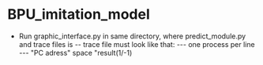 # BPU_imitation_model
- Run graphic_interface.py in same directory, where predict_module.py and trace files is
    -- trace file must look like that: 
      --- one process per line 
      --- "PC adress" space "result(1/-1)
